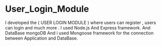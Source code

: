 # User_Login_Module
I developed the ( USER LOGIN MODULE ) where users can register , users can login and much more . I used Node.js And Express framework. And DataBase mongoDB And i used Mongoose framework for the connection between Application and DataBase.
